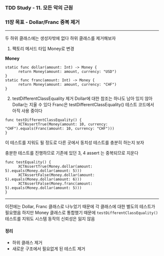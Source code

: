 ### TDD Study - 11. 모든 악의 근원
### 11장 목표 - Dollar/Franc 중복 제거

---

두 하위 클래스에는 생성자밖에 없다
하위 클래스를 제거해보자

1. 팩토리 메서드 타입 Money로 변경

**Money**

```
static func dollar(amount: Int) -> Money {
      return Money(amount: amount, currency: "USD")
}    
static func franc(amount: Int) -> Money {
      return Money(amount: amount, currency: "CHF")
}
```

2. testDifferentClassEquality 제거
Dollar에 대한 참조는 하나도 남아 있지 않아 Dollar는 지울 수 있다
Franc은 testDifferentClassEquality() 테스트 코드에서 아직 사용 중이다

```
func testDifferentClassEquality() {
      XCTAssertTrue(Money(amount: 10, currency: "CHF").equals(Franc(amount: 10, currency: "CHF")))
}
```

이 테스트를 지워도 될 정도로 다른 곳에서 동치성 테스트를 충분히 하는지 보자

충분한 테스트를 진행하므로 기존에 있던 3, 4 assert 는 중복되므로 지운다
```
func testEquality() {
      XCTAssertTrue(Money.dollar(amount: 5).equals(Money.dollar(amount: 5)))
      XCTAssertFalse(Money.dollar(amount: 5).equals(Money.dollar(amount: 6)))
      XCTAssertFalse(Money.franc(amount: 5).equals(Money.dollar(amount: 5)))
}
```

---

이전에는 Dollar, Franc 클래스로 나누었기 때문에 각 클래스에 대한 별도의 테스트가 필요했음
하지만 Money 클래스로 통합했기 때문에 `testDifferentClassEquality()` 테스트를 지워도 시스템 동작의 신뢰성은 잃지 않음

#### 정리
- 하위 클래스 제거
- 새로운 구조에서 필요없게 된 테스트 제거
